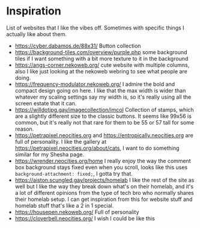 # Inspiration

List of websites that I like the vibes off. Sometimes with specific things I actually like about them.

- https://cyber.dabamos.de/88x31/ Button collection
- https://background-tiles.com/overview/purple.php some background tiles if I want something with a bit more texture to it in the background
- https://angs-corner.nekoweb.org/ cute website with multiple columns, also I like just looking at the nekoweb webring to see what people are doing.
- https://frequency-modulator.nekoweb.org/ I admire the bold and compact design going on here. I like that the max width is wider than whatever my scaling settings say my width is, so it's really using all the screen estate that it can.
- https://willdotjpg.gay/imagecollection/imcol Collection of stamps, which are a slightly different size to the classic buttons. It seems like 99x56 is common, but it's really not that rare for them to be 55 or 57 tall for some reason.
- https://petrapixel.neocities.org and https://entropically.neocities.org are full of personality. I like the gallery at https://petrapixel.neocities.org/about/cats, I want to do something similar for my Shesha page.
- https://wrender.neocities.org/home I really enjoy the way the comment box background stays fixed even when you scroll, looks like this uses `background-attachment: fixed;`, I gotta try that.
- https://aiston.scungled.gay/projects/homelab I like the rest of the site as well but I like the way they break down what's on their homelab, and it's a lot of different opinions from the type of tech bro who normally shares their homelab setup. I can get inspiration from this for website stuff and homelab stuff that's like a 2 in 1 special.
- https://housepen.nekoweb.org/ Full of personality
- https://cloverbell.neocities.org/ I wish I could be like this

